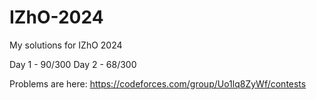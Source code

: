 # IZhO-2024
My solutions for IZhO 2024

Day 1 - 90/300
Day 2 - 68/300

Problems are here: https://codeforces.com/group/Uo1lq8ZyWf/contests
